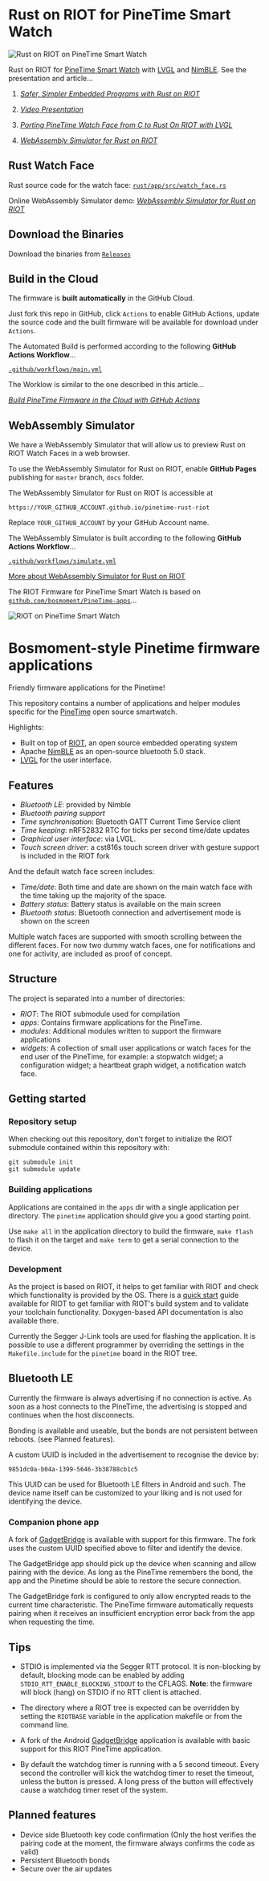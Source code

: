# Rust on RIOT for PineTime Smart Watch

![Rust on RIOT on PineTime Smart Watch](https://lupyuen.github.io/images/rust-on-riot-small.jpg)

Rust on RIOT for [PineTime Smart Watch](https://wiki.pine64.org/index.php/PineTime) with [LVGL] and [NimBLE]. See the presentation and article...

1. [_Safer, Simpler Embedded Programs with Rust on RIOT_](https://docs.google.com/presentation/d/1IgCsWJ5TYpPaHXZlaETlM2rYQrBmOpN2WeFsNjmYO_k/edit?usp=sharing)

1. [_Video Presentation_](https://youtu.be/rTxeXnlH-mM)

1. [_Porting PineTime Watch Face from C to Rust On RIOT with LVGL_](https://lupyuen.github.io/pinetime-rust-riot/articles/watch_face)

1. [_WebAssembly Simulator for Rust on RIOT_](https://github.com/AppKaki/lvgl-wasm/blob/rust/README.md)

## Rust Watch Face

Rust source code for the watch face: [`rust/app/src/watch_face.rs`](rust/app/src/watch_face.rs)

Online WebAssembly Simulator demo: [_WebAssembly Simulator for Rust on RIOT_](https://github.com/AppKaki/lvgl-wasm/blob/rust/README.md)

## Download the Binaries

Download the binaries from [`Releases`](https://github.com/lupyuen/pinetime-rust-riot/releases)

## Build in the Cloud

The firmware is __built automatically__ in the GitHub Cloud. 

Just fork this repo in GitHub, click `Actions` to enable GitHub Actions, update the source code and the built firmware will be available for download under `Actions`.

The Automated Build is performed according to the following __GitHub Actions Workflow__...

[`.github/workflows/main.yml`](.github/workflows/main.yml)

The Worklow is similar to the one described in this article...

[_Build PineTime Firmware in the Cloud with GitHub Actions_](https://lupyuen.github.io/pinetime-rust-mynewt/articles/cloud)

## WebAssembly Simulator

We have a WebAssembly Simulator that will allow us to preview Rust on RIOT Watch Faces in a web browser.

To use the WebAssembly Simulator for Rust on RIOT, enable __GitHub Pages__ publishing for `master` branch, `docs` folder.

The WebAssembly Simulator for Rust on RIOT is accessible at

```
https://YOUR_GITHUB_ACCOUNT.github.io/pinetime-rust-riot
```

Replace `YOUR_GITHUB_ACCOUNT` by your GitHub Account name.

The WebAssembly Simulator is built according to the following __GitHub Actions Workflow__...

[`.github/workflows/simulate.yml`](.github/workflows/simulate.yml)

[More about WebAssembly Simulator for Rust on RIOT](https://github.com/AppKaki/lvgl-wasm/blob/rust/README.md)

The RIOT Firmware for PineTime Smart Watch is based on [`github.com/bosmoment/PineTime-apps`](https://github.com/bosmoment/PineTime-apps)...

![RIOT on PineTime Smart Watch](https://lupyuen.github.io/images/pinetime-riot.jpg)

# Bosmoment-style Pinetime firmware applications

Friendly firmware applications for the Pinetime!

This repository contains a number of applications and helper modules specific
for the [PineTime] open source smartwatch. 

Highlights:

- Built on top of [RIOT], an open source embedded operating system
- Apache [NimBLE] as an open-source bluetooth 5.0 stack.
- [LVGL] for the user interface.

## Features

- *Bluetooth LE*: provided by Nimble
- *Bluetooth pairing support*
- *Time synchronisation*: Bluetooth GATT Current Time Service client
- *Time keeping*: nRF52832 RTC for ticks per second time/date updates
- *Graphical user interface*: via LVGL.
- *Touch screen driver*: a cst816s touch screen driver with gesture support is included in the RIOT fork

And the default watch face screen includes:
- *Time/date*: Both time and date are shown on the main watch face with the
               time taking up the majority of the space.
- *Battery status*: Battery status is available on the main screen
- *Bluetooth status*: Bluetooth connection and advertisement mode is shown on
                      the screen

Multiple watch faces are supported with smooth scrolling between the different
faces. For now two dummy watch faces, one for notifications and one for
activity, are included as proof of concept.

## Structure

The project is separated into a number of directories:

- *RIOT*: The RIOT submodule used for compilation
- *apps*: Contains firmware applications for the PineTime.
- *modules*: Additional modules written to support the firmware applications
- *widgets*: A collection of small user applications or watch faces for the end
  user of the PineTime, for example: a stopwatch widget; a configuration
  widget; a heartbeat graph widget, a notification watch face.

## Getting started

### Repository setup

When checking out this repository, don't forget to initialize the RIOT submodule
contained within this repository with:

```Shellsession
git submodule init
git submodule update
```

### Building applications

Applications are contained in the `apps` dir with a single application per
directory. The `pinetime` application should give you a good starting point.

Use `make all` in the application directory to build the firmware, `make flash`
to flash it on the target and `make term` to get a serial connection to the
device. 

### Development

As the project is based on RIOT, it helps to get familiar with RIOT and check
which functionality is provided by the OS.
There is a [quick start] guide available for RIOT to get familiar with RIOT's
build system and to validate your toolchain functionality. Doxygen-based API
documentation is also available there.

Currently the Segger J-Link tools are used for flashing the application. It is
possible to use a different programmer by overriding the settings in the
`Makefile.include` for the `pinetime` board in the RIOT tree. 

## Bluetooth LE

Currently the firmware is always advertising if no connection is active. As
soon as a host connects to the PineTime, the advertising is stopped and
continues when the host disconnects.

Bonding is available and useable, but the bonds are not persistent between
reboots. (see Planned features).

A custom UUID is included in the advertisement to recognise the device by:
```
9851dc0a-b04a-1399-5646-3b38788cb1c5
```

This UUID can be used for Bluetooth LE filters in Android and such. The device
name itself can be customized to your liking and is not used for identifying the
device.

### Companion phone app

A fork of [GadgetBridge] is available with support for this firmware. The fork
uses the custom UUID specified above to filter and identify the device.

The GadgetBridge app should pick up the device when scanning and allow pairing
with the device. As long as the PineTime remembers the bond, the app and the
Pinetime should be able to restore the secure connection.

The GadgetBridge fork is configured to only allow encrypted reads to the current
time characteristic. The PineTime firmware automatically requests pairing when 
it receives an insufficient encryption error back from the app when requesting
the time.

## Tips

- STDIO is implemented via the Segger RTT protocol. It is non-blocking by
  default, blocking mode can be enabled by adding
  `STDIO_RTT_ENABLE_BLOCKING_STDOUT` to the CFLAGS. **Note**: the firmware will
  block (hang) on STDIO if no RTT client is attached.

- The directory where a RIOT tree is expected can be overridden by setting the
  `RIOTBASE` variable in the application makefile or from the command line.

- A fork of the Android [GadgetBridge] application is available with basic
  support for this RIOT PineTime application.

- By default the watchdog timer is running with a 5 second timeout. Every second
  the controller will kick the watchdog timer to reset the timeout, unless the
  button is pressed. A long press of the button will effectively cause a
  watchdog timer reset of the system.

## Planned features

- Device side Bluetooth key code confirmation (Only the host verifies the
  pairing code at the moment, the firmware always confirms the code as valid)
- Persistent Bluetooth bonds
- Secure over the air updates

[PineTIme]: https://www.pine64.org/pinetime/
[RIOT]: https://github.com/RIOT-os/RIOT/
[NimBLE]: https://github.com/apache/mynewt-nimble
[LVGL]: https://docs.lvgl.io/latest/en/html/index.html
[quick start]: https://doc.riot-os.org/index.html#the-quickest-start
[GadgetBridge]: https://codeberg.org/bergzand/Gadgetbridge/src/branch/riotwatch/initial

